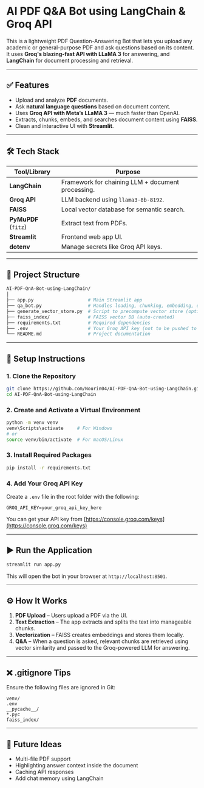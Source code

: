 
# AI PDF Q&A Bot using LangChain & Groq API

This is a lightweight PDF Question-Answering Bot that lets you upload any academic or general-purpose PDF and ask questions based on its content. It uses **Groq's blazing-fast API with LLaMA 3** for answering, and **LangChain** for document processing and retrieval.

---

## ✅ Features

- Upload and analyze **PDF** documents.
- Ask **natural language questions** based on document content.
- Uses **Groq API with Meta’s LLaMA 3** — much faster than OpenAI.
- Extracts, chunks, embeds, and searches document content using **FAISS**.
- Clean and interactive UI with **Streamlit**.

---

## 🛠️ Tech Stack

| Tool/Library     | Purpose |
|------------------|---------|
| **LangChain**    | Framework for chaining LLM + document processing. |
| **Groq API**     | LLM backend using `llama3-8b-8192`. |
| **FAISS**        | Local vector database for semantic search. |
| **PyMuPDF** (`fitz`) | Extract text from PDFs. |
| **Streamlit**    | Frontend web app UI. |
| **dotenv**       | Manage secrets like Groq API keys. |

---

## 📂 Project Structure

```bash
AI-PDF-QnA-Bot-using-LangChain/
│
├── app.py                    # Main Streamlit app
├── qa_bot.py                 # Handles loading, chunking, embedding, querying PDFs
├── generate_vector_store.py  # Script to precompute vector store (optional)
├── faiss_index/              # FAISS vector DB (auto-created)
├── requirements.txt          # Required dependencies
├── .env                      # Your Groq API key (not to be pushed to GitHub)
└── README.md                 # Project documentation
````

---

## 🔐 Setup Instructions

### 1. Clone the Repository

```bash
git clone https://github.com/Nourin04/AI-PDF-QnA-Bot-using-LangChain.git
cd AI-PDF-QnA-Bot-using-LangChain
```

### 2. Create and Activate a Virtual Environment

```bash
python -m venv venv
venv\Scripts\activate     # For Windows
# or
source venv/bin/activate  # For macOS/Linux
```

### 3. Install Required Packages

```bash
pip install -r requirements.txt
```

### 4. Add Your Groq API Key

Create a `.env` file in the root folder with the following:

```env
GROQ_API_KEY=your_groq_api_key_here
```

You can get your API key from [https://console.groq.com/keys](https://console.groq.com/keys)

---

## ▶️ Run the Application

```bash
streamlit run app.py
```

This will open the bot in your browser at `http://localhost:8501`.

---

## ⚙️ How It Works

1. **PDF Upload** – Users upload a PDF via the UI.
2. **Text Extraction** – The app extracts and splits the text into manageable chunks.
3. **Vectorization** – FAISS creates embeddings and stores them locally.
4. **Q\&A** – When a question is asked, relevant chunks are retrieved using vector similarity and passed to the Groq-powered LLM for answering.

---

## ❌ .gitignore Tips

Ensure the following files are ignored in Git:

```gitignore
venv/
.env
__pycache__/
*.pyc
faiss_index/
```

---


## 📌 Future Ideas

* Multi-file PDF support
* Highlighting answer context inside the document
* Caching API responses
* Add chat memory using LangChain

